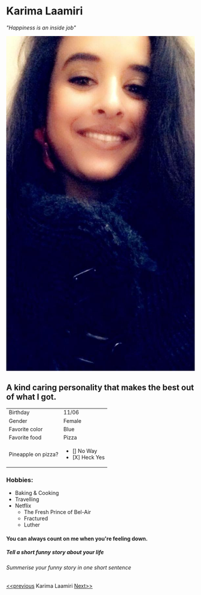 # Karima Laamiri
_"Happiness is an inside job"_

![My photo](https://github.com/karimawd/markdown/blob/master/photo.jpg)
## A kind caring personality that makes the best out of what I got.
| | |
 ---|---| 
 Birthday | 11/06 | 
|Gender| Female 
|Favorite color|Blue 
|Favorite food | Pizza 
| Pineapple on pizza? | <ul><li>[] No Way</li><li>[X] Heck Yes</li></ul>|
### Hobbies:
* Baking & Cooking
* Travelling
* Netflix
    * The Fresh Prince of Bel-Air
    * Fractured
    * Luther
#### You can always count on me when you're feeling down. 
##### Tell a short funny story about your life
###### Summerise your funny story in one short sentence
[<<previous](https://github.com/jeremiaverhulst/challenge-markdown)  Karima Laamiri  [Next>>](https://github.com/kkckushal/Kushal-KC)
